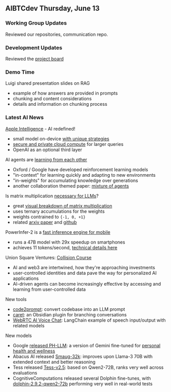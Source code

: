 ## AIBTCdev Thursday, June 13

### Working Group Updates

Reviewed our repositories, communication repo.

### Development Updates

Reviewed the [project board](https://github.com/orgs/aibtcdev/projects/3/views/1)

### Demo Time

Luigi shared presentation slides on RAG

- example of how answers are provided in prompts
- chunking and content considerations
- details and information on chunking process

### Latest AI News

[Apple Intelligence](https://machinelearning.apple.com/research/introducing-apple-foundation-models) - AI redefined!

- small model on-device [with unique strategies](https://x.com/rohanpaul_ai/status/1800521425683636454)
- [secure and private cloud compute](https://petapixel.com/2024/06/10/apple-intelligence-brings-private-secure-ai-to-entire-apple-ecosystem/) for larger queries
- OpenAI as an optional third layer

AI agents are [learning from each other](https://the-decoder.com/artificial-generational-intelligence-ai-agents-learn-from-each-other-across-generations/)

- Oxford / Google have developed reinforcement learning models
- "in-context" for learning quickly and adapting to new environments
- "in-weights" for accumulating knowledge over generations
- another collaboration themed paper: [mixture of agents](https://x.com/rohanpaul_ai/status/1800298331773567412)

Is matrix multiplication [necessary for LLMs](https://x.com/rohanpaul_ai/status/1799122826114330866)?

- great [visual breakdown of matrix multiplication](https://x.com/svpino/status/1800151091461652740?t=-E2sMrLnukxxTnzcSCKDyg&s=09)
- uses ternary accumulations for the weights
- weights contrained to `{-1, 0, +1}`
- related [arxiv paper](https://arxiv.org/abs/2406.02528) and [github](https://github.com/ridgerchu/matmulfreellm)

PowerInfer-2 is a [fast inference engine for mobile](https://x.com/hodlenx/status/1800788808272937297)

- runs a 47B model with 29x speedup on smartphones
- achieves 11 tokens/second, [technical details here](https://powerinfer.ai/v2/)

Union Square Ventures: [Collision Course](https://blog.usv.com/collision-course)

- AI and web3 are intertwined, how they're approaching investments
- user-controlled identities and data pave the way for personalized AI applications
- AI-driven agents can become increasingly effective by accessing and learning from user-controlled data

New tools

- [code2prompt](https://github.com/mufeedvh/code2prompt): convert codebase into an LLM prompt
- [caret](https://github.com/jcollingj/caret): an Obsidian plugin for branching conversations
- [WebRTC AI Voice Chat](https://github.com/lalanikarim/webrtc-ai-voice-chat): LangChain example of speech input/output with related models

New models

- Google [released PH-LLM](https://arxiv.org/pdf/2406.06474v1): a version of Gemini fine-tuned for [personal health and wellness](https://x.com/shreyjaineth/status/1800586918117453911?t=Gtbe5opPJ0XY_Y1F2uPwTg&s=09)
- Abacus AI released [Smaug-32k](https://x.com/bindureddy/status/1800675497023840690?t=a6MaVaLRoYKYN6NvGepa2Q&s=09): improves upon Llama-3 70B with extended context and better reasoning
- Tess released [Tess-v2.5](https://x.com/migtissera/status/1800983129827774551): based on Qwen2-72B, ranks very well across evaluations
- CognitiveComputations released several Dolphin fine-tunes, with [dolphin-2.9.2-qwen2-72b](https://x.com/psyv282j9d/status/1800611992991904007?t=FGowuwyly4quowhBZ3Hk9w&s=09) performing very well in real-world tests
